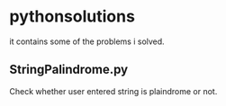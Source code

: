 # pythonsolutions
it contains some of the problems i solved.

## StringPalindrome.py
Check whether user entered string is plaindrome or not.
